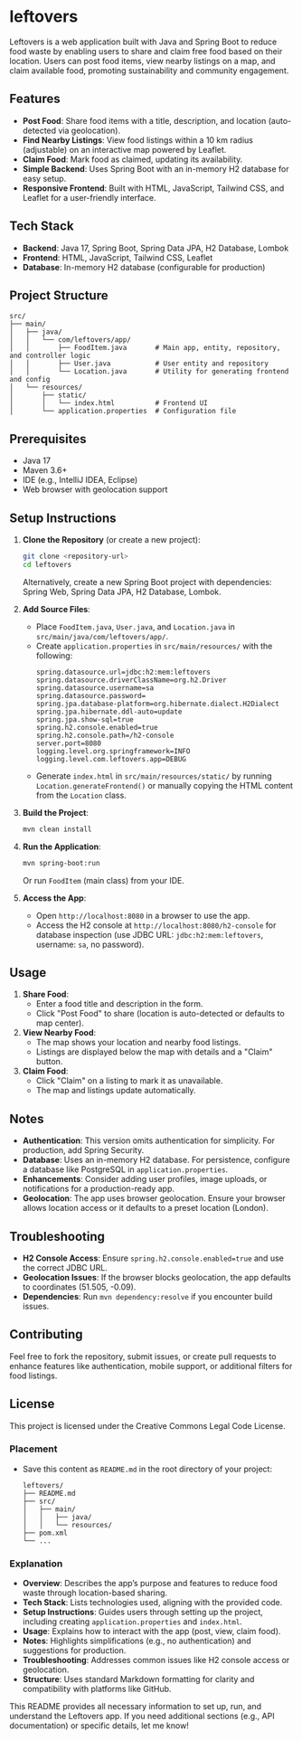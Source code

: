 # leftovers

Leftovers is a web application built with Java and Spring Boot to reduce food waste by enabling users to share and claim free food based on their location. Users can post food items, view nearby listings on a map, and claim available food, promoting sustainability and community engagement.

## Features
- **Post Food**: Share food items with a title, description, and location (auto-detected via geolocation).
- **Find Nearby Listings**: View food listings within a 10 km radius (adjustable) on an interactive map powered by Leaflet.
- **Claim Food**: Mark food as claimed, updating its availability.
- **Simple Backend**: Uses Spring Boot with an in-memory H2 database for easy setup.
- **Responsive Frontend**: Built with HTML, JavaScript, Tailwind CSS, and Leaflet for a user-friendly interface.

## Tech Stack
- **Backend**: Java 17, Spring Boot, Spring Data JPA, H2 Database, Lombok
- **Frontend**: HTML, JavaScript, Tailwind CSS, Leaflet
- **Database**: In-memory H2 database (configurable for production)

## Project Structure
```
src/
├── main/
│   ├── java/
│   │   └── com/leftovers/app/
│   │       ├── FoodItem.java       # Main app, entity, repository, and controller logic
│   │       ├── User.java           # User entity and repository
│   │       └── Location.java       # Utility for generating frontend and config
│   └── resources/
│       ├── static/
│       │   └── index.html          # Frontend UI
│       └── application.properties  # Configuration file
```

## Prerequisites
- Java 17
- Maven 3.6+
- IDE (e.g., IntelliJ IDEA, Eclipse)
- Web browser with geolocation support

## Setup Instructions
1. **Clone the Repository** (or create a new project):
   ```bash
   git clone <repository-url>
   cd leftovers
   ```
   Alternatively, create a new Spring Boot project with dependencies: Spring Web, Spring Data JPA, H2 Database, Lombok.

2. **Add Source Files**:
   - Place `FoodItem.java`, `User.java`, and `Location.java` in `src/main/java/com/leftovers/app/`.
   - Create `application.properties` in `src/main/resources/` with the following:
     ```properties
     spring.datasource.url=jdbc:h2:mem:leftovers
     spring.datasource.driverClassName=org.h2.Driver
     spring.datasource.username=sa
     spring.datasource.password=
     spring.jpa.database-platform=org.hibernate.dialect.H2Dialect
     spring.jpa.hibernate.ddl-auto=update
     spring.jpa.show-sql=true
     spring.h2.console.enabled=true
     spring.h2.console.path=/h2-console
     server.port=8080
     logging.level.org.springframework=INFO
     logging.level.com.leftovers.app=DEBUG
     ```
   - Generate `index.html` in `src/main/resources/static/` by running `Location.generateFrontend()` or manually copying the HTML content from the `Location` class.

3. **Build the Project**:
   ```bash
   mvn clean install
   ```

4. **Run the Application**:
   ```bash
   mvn spring-boot:run
   ```
   Or run `FoodItem` (main class) from your IDE.

5. **Access the App**:
   - Open `http://localhost:8080` in a browser to use the app.
   - Access the H2 console at `http://localhost:8080/h2-console` for database inspection (use JDBC URL: `jdbc:h2:mem:leftovers`, username: `sa`, no password).

## Usage
1. **Share Food**:
   - Enter a food title and description in the form.
   - Click "Post Food" to share (location is auto-detected or defaults to map center).
2. **View Nearby Food**:
   - The map shows your location and nearby food listings.
   - Listings are displayed below the map with details and a "Claim" button.
3. **Claim Food**:
   - Click "Claim" on a listing to mark it as unavailable.
   - The map and listings update automatically.

## Notes
- **Authentication**: This version omits authentication for simplicity. For production, add Spring Security.
- **Database**: Uses an in-memory H2 database. For persistence, configure a database like PostgreSQL in `application.properties`.
- **Enhancements**: Consider adding user profiles, image uploads, or notifications for a production-ready app.
- **Geolocation**: The app uses browser geolocation. Ensure your browser allows location access or it defaults to a preset location (London).

## Troubleshooting
- **H2 Console Access**: Ensure `spring.h2.console.enabled=true` and use the correct JDBC URL.
- **Geolocation Issues**: If the browser blocks geolocation, the app defaults to coordinates (51.505, -0.09).
- **Dependencies**: Run `mvn dependency:resolve` if you encounter build issues.

## Contributing
Feel free to fork the repository, submit issues, or create pull requests to enhance features like authentication, mobile support, or additional filters for food listings.

## License
This project is licensed under the Creative Commons Legal Code License.

### Placement
- Save this content as `README.md` in the root directory of your project:
  ```
  leftovers/
  ├── README.md
  ├── src/
  │   ├── main/
  │   │   ├── java/
  │   │   └── resources/
  ├── pom.xml
  └── ...
  ```

### Explanation
- **Overview**: Describes the app’s purpose and features to reduce food waste through location-based sharing.
- **Tech Stack**: Lists technologies used, aligning with the provided code.
- **Setup Instructions**: Guides users through setting up the project, including creating `application.properties` and `index.html`.
- **Usage**: Explains how to interact with the app (post, view, claim food).
- **Notes**: Highlights simplifications (e.g., no authentication) and suggestions for production.
- **Troubleshooting**: Addresses common issues like H2 console access or geolocation.
- **Structure**: Uses standard Markdown formatting for clarity and compatibility with platforms like GitHub.

This README provides all necessary information to set up, run, and understand the Leftovers app. If you need additional sections (e.g., API documentation) or specific details, let me know!
